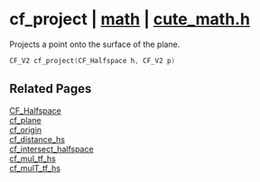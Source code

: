 # cf_project | [math](https://github.com/RandyGaul/cute_framework/blob/master/docs/math/README.md) | [cute_math.h](https://github.com/RandyGaul/cute_framework/blob/master/include/cute_math.h)

Projects a point onto the surface of the plane.

```cpp
CF_V2 cf_project(CF_Halfspace h, CF_V2 p)
```

## Related Pages

[CF_Halfspace](https://github.com/RandyGaul/cute_framework/blob/master/docs/math/cf_halfspace.md)  
[cf_plane](https://github.com/RandyGaul/cute_framework/blob/master/docs/math/cf_plane.md)  
[cf_origin](https://github.com/RandyGaul/cute_framework/blob/master/docs/math/cf_origin.md)  
[cf_distance_hs](https://github.com/RandyGaul/cute_framework/blob/master/docs/math/cf_distance_hs.md)  
[cf_intersect_halfspace](https://github.com/RandyGaul/cute_framework/blob/master/docs/math/cf_intersect_halfspace.md)  
[cf_mul_tf_hs](https://github.com/RandyGaul/cute_framework/blob/master/docs/math/cf_mul_tf_hs.md)  
[cf_mulT_tf_hs](https://github.com/RandyGaul/cute_framework/blob/master/docs/math/cf_mult_tf_hs.md)  
